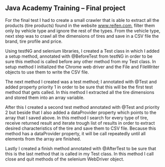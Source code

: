 ## Java Academy Training – Final project
For the final test I had to create a small crawler that is able to extract all the products (tire products)
found in the website www.reifen.com, filter them only by vehicle type and ignore the rest of the types. From
the vehicle type, next step was to crawl all the dimensions of tires and save in a CSV file the brand, tire profile
and price.<br>

Using testNG and selenium libraries, I created a Test class in which I added a setup method, annotated
with @BeforeTest from testNG in order to be sure this method is called before any other method from my
Test class. In setup method I initialized the Chrome web driver and the File and FileWriter objects to use them
to write the CSV file.<br>

The next method I created was a test method; I annotated with @Test and added property priority 1
in order to be sure that this will be the first test method that gets called. In this method I extracted all the tire
dimensions and stored them into an array variable.<br>

After this I created a second test method annotated with @Test and priority 2 but beside that I also
added a dataProvider property which points to the array that I saved above. In this method I search for every
type of tire, receive returned result and iterate trough list of results in order to extract desired characteristics of
the tire and save them to CSV file. Because this method has a dataProvider property, it will be call repeatedly
until all elements from the array are finished.<br>

Lastly I created a finish method annotated with @AfterTest to be sure that this is the last method that
is called in my Test class. In this method I call close and quit methods of the selenium WebDriver object.